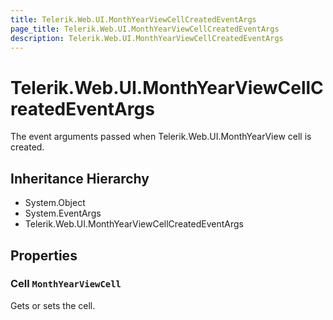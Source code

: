 ```yaml
---
title: Telerik.Web.UI.MonthYearViewCellCreatedEventArgs
page_title: Telerik.Web.UI.MonthYearViewCellCreatedEventArgs
description: Telerik.Web.UI.MonthYearViewCellCreatedEventArgs
---
```


# Telerik.Web.UI.MonthYearViewCellCreatedEventArgs

The event arguments passed when Telerik.Web.UI.MonthYearView cell is created.

## Inheritance Hierarchy

* System.Object
* System.EventArgs
* Telerik.Web.UI.MonthYearViewCellCreatedEventArgs

## Properties

###  Cell `MonthYearViewCell`

Gets or sets the  cell.

